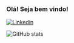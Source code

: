 ### Olá! Seja bem vindo!

[![Linkedin](	https://img.shields.io/badge/LinkedIn-0077B5?style=for-the-badge&logo=linkedin&logoColor=white)](https://www.linkedin.com/in/luanfmendes/)

![GitHub stats](https://github-readme-stats.vercel.app/api?username=luanfmendes&show_icons=true&theme=transparent)

<div style="display: inline_block"><br/>
    <img align="center" alt="" src="https://img.shields.io/badge/HTML5-E34F26?style=for-the-badge&logo=html5&logoColor=white" />
    <img align="center" alt="" src="https://img.shields.io/badge/CSS-239120?&style=for-the-badge&logo=css3&logoColor=white" />
    <img align="center" alt="" src="https://img.shields.io/badge/JavaScript-F7DF1E?style=for-the-badge&logo=javascript&logoColor=black" />
    <img align="center" alt="" src="https://img.shields.io/badge/Java-ED8B00?style=for-the-badge&logo=openjdk&logoColor=white" />
    <img align="center" alt="" src="https://img.shields.io/badge/Spring-6DB33F?style=for-the-badge&logo=spring&logoColor=white" />
    <img align="center" alt="" src="https://img.shields.io/badge/Oracle-F80000?style=for-the-badge&logo=Oracle&logoColor=white" />
    <img align="center" alt="" src="https://img.shields.io/badge/Amazon_AWS-232F3E?style=for-the-badge&logo=amazon-aws&logoColor=white" />
</div><br/>




